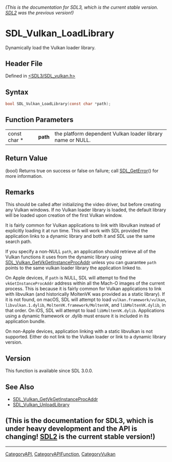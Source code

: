 ###### (This is the documentation for SDL3, which is the current stable version. [SDL2](https://wiki.libsdl.org/SDL2/) was the previous version!)
# SDL_Vulkan_LoadLibrary

Dynamically load the Vulkan loader library.

## Header File

Defined in [<SDL3/SDL_vulkan.h>](https://github.com/libsdl-org/SDL/blob/main/include/SDL3/SDL_vulkan.h)

## Syntax

```c
bool SDL_Vulkan_LoadLibrary(const char *path);
```

## Function Parameters

|              |          |                                                            |
| ------------ | -------- | ---------------------------------------------------------- |
| const char * | **path** | the platform dependent Vulkan loader library name or NULL. |

## Return Value

(bool) Returns true on success or false on failure; call
[SDL_GetError](SDL_GetError)() for more information.

## Remarks

This should be called after initializing the video driver, but before
creating any Vulkan windows. If no Vulkan loader library is loaded, the
default library will be loaded upon creation of the first Vulkan window.

It is fairly common for Vulkan applications to link with libvulkan instead
of explicitly loading it at run time. This will work with SDL provided the
application links to a dynamic library and both it and SDL use the same
search path.

If you specify a non-NULL `path`, an application should retrieve all of the
Vulkan functions it uses from the dynamic library using
[SDL_Vulkan_GetVkGetInstanceProcAddr](SDL_Vulkan_GetVkGetInstanceProcAddr)
unless you can guarantee `path` points to the same vulkan loader library
the application linked to.

On Apple devices, if `path` is NULL, SDL will attempt to find the
`vkGetInstanceProcAddr` address within all the Mach-O images of the current
process. This is because it is fairly common for Vulkan applications to
link with libvulkan (and historically MoltenVK was provided as a static
library). If it is not found, on macOS, SDL will attempt to load
`vulkan.framework/vulkan`, `libvulkan.1.dylib`,
`MoltenVK.framework/MoltenVK`, and `libMoltenVK.dylib`, in that order. On
iOS, SDL will attempt to load `libMoltenVK.dylib`. Applications using a
dynamic framework or .dylib must ensure it is included in its application
bundle.

On non-Apple devices, application linking with a static libvulkan is not
supported. Either do not link to the Vulkan loader or link to a dynamic
library version.

## Version

This function is available since SDL 3.0.0.

## See Also

- [SDL_Vulkan_GetVkGetInstanceProcAddr](SDL_Vulkan_GetVkGetInstanceProcAddr)
- [SDL_Vulkan_UnloadLibrary](SDL_Vulkan_UnloadLibrary)


## (This is the documentation for SDL3, which is under heavy development and the API is changing! [SDL2](https://wiki.libsdl.org/SDL2/) is the current stable version!)



----
[CategoryAPI](CategoryAPI), [CategoryAPIFunction](CategoryAPIFunction), [CategoryVulkan](CategoryVulkan)

